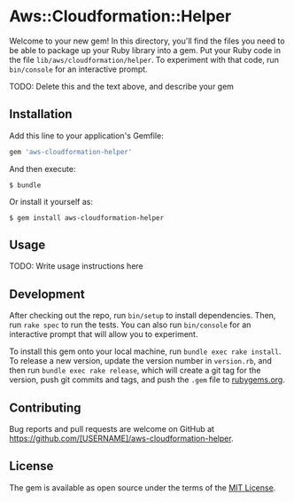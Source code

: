 # Aws::Cloudformation::Helper

Welcome to your new gem! In this directory, you'll find the files you need to be able to package up your Ruby library into a gem. Put your Ruby code in the file `lib/aws/cloudformation/helper`. To experiment with that code, run `bin/console` for an interactive prompt.

TODO: Delete this and the text above, and describe your gem

## Installation

Add this line to your application's Gemfile:

```ruby
gem 'aws-cloudformation-helper'
```

And then execute:

    $ bundle

Or install it yourself as:

    $ gem install aws-cloudformation-helper

## Usage

TODO: Write usage instructions here

## Development

After checking out the repo, run `bin/setup` to install dependencies. Then, run `rake spec` to run the tests. You can also run `bin/console` for an interactive prompt that will allow you to experiment.

To install this gem onto your local machine, run `bundle exec rake install`. To release a new version, update the version number in `version.rb`, and then run `bundle exec rake release`, which will create a git tag for the version, push git commits and tags, and push the `.gem` file to [rubygems.org](https://rubygems.org).

## Contributing

Bug reports and pull requests are welcome on GitHub at https://github.com/[USERNAME]/aws-cloudformation-helper.

## License

The gem is available as open source under the terms of the [MIT License](https://opensource.org/licenses/MIT).

